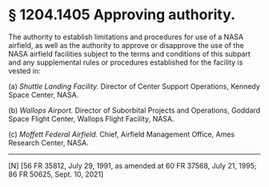 # § 1204.1405   Approving authority.

The authority to establish limitations and procedures for use of a NASA airfield, as well as the authority to approve or disapprove the use of the NASA airfield facilities subject to the terms and conditions of this subpart and any supplemental rules or procedures established for the facility is vested in: 


(a) *Shuttle Landing Facility.* Director of Center Support Operations, Kennedy Space Center, NASA.


(b) *Wallops Airport.* Director of Suborbital Projects and Operations, Goddard Space Flight Center, Wallops Flight Facility, NASA.


(c) *Moffett Federal Airfield.* Chief, Airfield Management Office, Ames Research Center, NASA.



---

[N] [56 FR 35812, July 29, 1991, as amended at 60 FR 37568, July 21, 1995; 86 FR 50625, Sept. 10, 2021]




